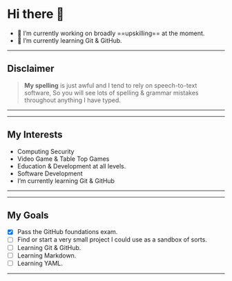 # Hi there 👋
- 🔭 I’m currently working on broadly ==upskilling== at the moment.
- 🌱 I’m currently learning Git & GitHub.

----
## Disclaimer
>**My spelling** is just awful and I tend to rely on speech-to-text software,
> So you will see lots of spelling & grammar mistakes throughout anything I have typed.
----

----
## My Interests 
- Computing Security
- Video Game & Table Top Games
- Education & Development at all levels.
- Software Development
-  I’m currently learning Git & GitHub
---

----
## My Goals
 - [X] Pass the GitHub foundations exam.
 - [ ] Find or start a very small project I could  use as a sandbox of sorts.
 - [ ] Learning Git & GitHub.
 - [ ] Learning Markdown.
 - [ ] Learning YAML.
---


<!--
**JamesBarrettMsc/JamesBarrettMsc** is a ✨ _special_ ✨ repository because its `README.md` (this file) appears on your GitHub profile.

Here are some ideas to get you started:

- 🔭 I’m currently working on ...
- 🌱 I’m currently learning ...
- 👯 I’m looking to collaborate on ...
- 🤔 I’m looking for help with ...
- 💬 Ask me about ...
- 📫 How to reach me: ...
- 😄 Pronouns: ...
- ⚡ Fun fact: ...
-->
